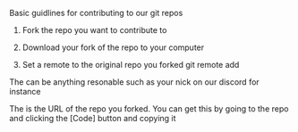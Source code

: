 
Basic guidlines for contributing to our git repos

1. Fork the repo you want to contribute to

2. Download your fork of the repo to your computer

3. Set a remote to the original repo you forked
  git remote add <name> <url of master repo>

  The <name> can be anything resonable such as your nick on our discord for instance

  The <url of master repo> is the URL of the repo you forked.
    You can get this by going to the repo and clicking the [Code] button and copying it
